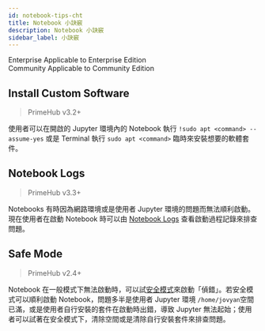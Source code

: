 ```yaml
---
id: notebook-tips-cht
title: Notebook 小訣竅
description: Notebook 小訣竅
sidebar_label: 小訣竅
---
```


<div class="label-sect">
  <div class="ee-only tooltip">Enterprise
    <span class="tooltiptext">Applicable to Enterprise Edition</span>
  </div>
  <div class="ce-only tooltip">Community
    <span class="tooltiptext">Applicable to Community Edition</span>
  </div>
</div>

## Install Custom Software

>PrimeHub v3.2+

使用者可以在開啟的 Jupyter 環境內的 Notebook 執行 `!sudo apt <command> --assume-yes` 或是 Terminal 執行 `sudo apt <command>` 臨時來安裝想要的軟體套件。

## Notebook Logs

>PrimeHub v3.3+

Notebooks 有時因為網路環境或是使用者 Jupyter 環境的問題而無法順利啟動。現在使用者在啟動 Notebook 時可以由 [Notebook Logs](quickstart/launch-project#notebook-logs) 查看啟動過程記錄來排查問題。


## Safe Mode

>PrimeHub v2.4+

Notebook 在一般模式下無法啟動時，可以試[安全模式](user-advanced-setting#safe-mode)來啟動「偵錯」。若安全模式可以順利啟動 Notebook，問題多半是使用者 Jupyter 環境 `/home/jovyan`空間已滿，或是使用者自行安裝的套件在啟動時出錯，導致 Jupyter 無法起始；使用者可以試著在安全模式下，清除空間或是清除自行安裝套件來排查問題。
